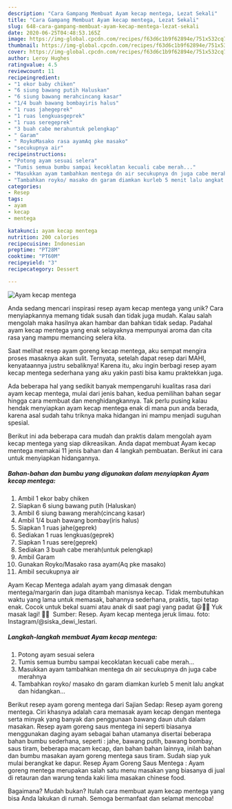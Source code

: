 ```yaml
---
description: "Cara Gampang Membuat Ayam kecap mentega, Lezat Sekali"
title: "Cara Gampang Membuat Ayam kecap mentega, Lezat Sekali"
slug: 648-cara-gampang-membuat-ayam-kecap-mentega-lezat-sekali
date: 2020-06-25T04:48:53.165Z
image: https://img-global.cpcdn.com/recipes/f63d6c1b9f62894e/751x532cq70/ayam-kecap-mentega-foto-resep-utama.jpg
thumbnail: https://img-global.cpcdn.com/recipes/f63d6c1b9f62894e/751x532cq70/ayam-kecap-mentega-foto-resep-utama.jpg
cover: https://img-global.cpcdn.com/recipes/f63d6c1b9f62894e/751x532cq70/ayam-kecap-mentega-foto-resep-utama.jpg
author: Leroy Hughes
ratingvalue: 4.5
reviewcount: 11
recipeingredient:
- "1 ekor baby chiken"
- "6 siung bawang putih Haluskan"
- "6 siung bawang merahcincang kasar"
- "1/4 buah bawang bombayiris halus"
- "1 ruas jahegeprek"
- "1 ruas lengkuasgeprek"
- "1 ruas seregeprek"
- "3 buah cabe merahuntuk pelengkap"
- " Garam"
- " RoykoMasako rasa ayamAq pke masako"
- "secukupnya air"
recipeinstructions:
- "Potong ayam sesuai selera"
- "Tumis semua bumbu sampai kecoklatan kecuali cabe merah..."
- "Masukkan ayam tambahkan mentega dn air secukupnya dn juga cabe merahnya"
- "Tambahkan royko/ masako dn garam diamkan kurleb 5 menit lalu angkat dan hidangkan..."
categories:
- Resep
tags:
- ayam
- kecap
- mentega

katakunci: ayam kecap mentega 
nutrition: 200 calories
recipecuisine: Indonesian
preptime: "PT28M"
cooktime: "PT60M"
recipeyield: "3"
recipecategory: Dessert

---
```



![Ayam kecap mentega](https://img-global.cpcdn.com/recipes/f63d6c1b9f62894e/751x532cq70/ayam-kecap-mentega-foto-resep-utama.jpg)

Anda sedang mencari inspirasi resep ayam kecap mentega yang unik? Cara menyiapkannya memang tidak susah dan tidak juga mudah. Kalau salah mengolah maka hasilnya akan hambar dan bahkan tidak sedap. Padahal ayam kecap mentega yang enak selayaknya mempunyai aroma dan cita rasa yang mampu memancing selera kita.

Saat melihat resep ayam goreng kecap mentega, aku sempat mengira proses masaknya akan sulit. Ternyata, setelah dapat resep dari MAHI, kenyataannya justru sebaliknya! Karena itu, aku ingin berbagi resep ayam kecap mentega sederhana yang aku yakin pasti bisa kamu praktekkan juga.

Ada beberapa hal yang sedikit banyak mempengaruhi kualitas rasa dari ayam kecap mentega, mulai dari jenis bahan, kedua pemilihan bahan segar hingga cara membuat dan menghidangkannya. Tak perlu pusing kalau hendak menyiapkan ayam kecap mentega enak di mana pun anda berada, karena asal sudah tahu triknya maka hidangan ini mampu menjadi suguhan spesial.


Berikut ini ada beberapa cara mudah dan praktis dalam mengolah ayam kecap mentega yang siap dikreasikan. Anda dapat membuat Ayam kecap mentega memakai 11 jenis bahan dan 4 langkah pembuatan. Berikut ini cara untuk menyiapkan hidangannya.

<!--inarticleads1-->

##### Bahan-bahan dan bumbu yang digunakan dalam menyiapkan Ayam kecap mentega:

1. Ambil 1 ekor baby chiken
1. Siapkan 6 siung bawang putih (Haluskan)
1. Ambil 6 siung bawang merah(cincang kasar)
1. Ambil 1/4 buah bawang bombay(iris halus)
1. Siapkan 1 ruas jahe(geprek)
1. Sediakan 1 ruas lengkuas(geprek)
1. Siapkan 1 ruas sere(geprek)
1. Sediakan 3 buah cabe merah(untuk pelengkap)
1. Ambil  Garam
1. Gunakan  Royko/Masako rasa ayam(Aq pke masako)
1. Ambil secukupnya air


Ayam Kecap Mentega adalah ayam yang dimasak dengan mentega/margarin dan juga ditambah manisnya kecap. Tidak membutuhkan waktu yang lama untuk memasak, bahannya sederhana, praktis, tapi tetap enak. Cocok untuk bekal suami atau anak di saat pagi yang padat 😃👍🏻 Yuk masak lagi! 👩‍🍳 ️ Sumber: Resep. Ayam kecap mentega jeruk limau. foto: Instagram/@siska_dewi_lestari. 

<!--inarticleads2-->

##### Langkah-langkah membuat Ayam kecap mentega:

1. Potong ayam sesuai selera
1. Tumis semua bumbu sampai kecoklatan kecuali cabe merah...
1. Masukkan ayam tambahkan mentega dn air secukupnya dn juga cabe merahnya
1. Tambahkan royko/ masako dn garam diamkan kurleb 5 menit lalu angkat dan hidangkan...


Berikut resep ayam goreng mentega dari Sajian Sedap: Resep ayam goreng mentega. Ciri khasnya adalah cara memasak ayam kecap dengan mentega serta minyak yang banyak dan penggunaan bawang daun utuh dalam masakan. Resep ayam goreng saus mentega ini seperti biasanya menggunakan daging ayam sebagai bahan utamanya disertai beberapa bahan bumbu sederhana, seperti : jahe, bawang putih, bawang bombay, saus tiram, beberapa macam kecap, dan bahan bahan lainnya, inilah bahan dan bumbu masakan ayam goreng mentega saus tiram. Sudah siap yuk mulai berangkat ke dapur. Resep Ayam Goreng Saus Mentega : Ayam goreng mentega merupakan salah satu menu masakan yang biasanya di jual di retauran dan warung tenda kaki lima masakan chinese food. 

Bagaimana? Mudah bukan? Itulah cara membuat ayam kecap mentega yang bisa Anda lakukan di rumah. Semoga bermanfaat dan selamat mencoba!
